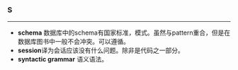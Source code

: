 ### S
-------------
- **schema** 数据库中的schema有国家标准，模式。虽然与pattern重合，但是在数据库图书中一般不会冲突。可以遵循。
- **session**译为会话应该没有什么问题。除非是代码之一部分。
- **syntactic grammar** 语义语法。